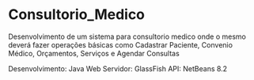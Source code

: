 # Consultorio_Medico
Desenvolvimento de um sistema para consultorio medico onde o mesmo deverá fazer operações básicas como Cadastrar Paciente, Convenio Médico, Orçamentos, Serviços e Agendar Consultas


Desenvolvimento: Java Web
Servidor: GlassFish
API: NetBeans 8.2
